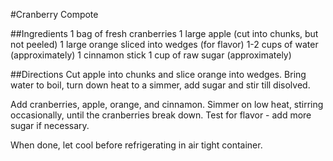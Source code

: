 #Cranberry Compote

##Ingredients
1 bag of fresh cranberries
1 large apple (cut into chunks, but not peeled)
1 large orange sliced into wedges (for flavor)
1-2 cups of water (approximately)
1 cinnamon stick
1 cup of raw sugar (approximately)

##Directions
Cut apple into chunks and slice orange into wedges. Bring water to boil, turn down heat to a simmer, add sugar and stir till disolved.

Add cranberries, apple, orange, and cinnamon. Simmer on low heat, stirring occasionally, until the cranberries break down. Test for flavor - add more sugar if necessary.

When done, let cool before refrigerating in air tight container.

